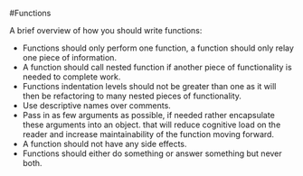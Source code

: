 #Functions

A brief overview of how you should write functions:

- Functions should only perform one function, a function should only relay one piece of information.
- A function should call nested function if another piece of functionality is needed to complete work.
- Functions indentation levels should not be greater than one as it will then be refactoring to many nested pieces of functionality.
- Use descriptive names over comments.
- Pass in as few arguments as possible, if needed rather encapsulate these arguments into an object.
  that will reduce cognitive load on the reader and increase maintainability of the function moving forward. 
- A function should not have any side effects.
- Functions should either do something or answer something but never both.
